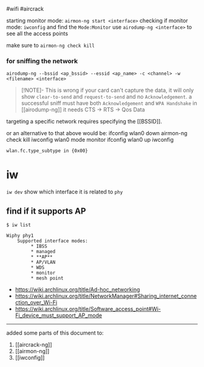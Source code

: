#wifi #aircrack

starting monitor mode: `airmon-ng start <interface>`
checking if monitor mode: `iwconfig` and find the `Mode:Monitor`
use `airodump-ng <interface>`  to see all the access points

make sure to `airmon-ng check kill`

### for sniffing the network

`airodump-ng --bssid <ap_bssid> --essid <ap_name> -c <channel> -w <filename> <interface>`

> [!NOTE]- This is wrong
> if your card can't capture the data, it will only show `clear-to-send` and `request-to-send` and no `Acknowledgement`. a successful sniff must have both `Acknowledgement` and `WPA Handshake` in [[airodump-ng]]
it needs CTS -> RTS -> Qos Data

targeting a specific network requires specifying the [[BSSID]]. 


or an alternative to that above would be:
ifconfig wlan0 down
airmon-ng check kill
iwconfig wlan0 mode monitor
ifconfig wlan0 up
iwconfig

```
wlan.fc.type_subtype in {0x00}
```

# iw

`iw dev` show which interface it is related to `phy`

## find if it supports AP

`$ iw list`
```
Wiphy phy1
	Supported interface modes:
		 * IBSS
		 * managed
		 * **AP**
		 * AP/VLAN
		 * WDS
		 * monitor
		 * mesh point
```
- https://wiki.archlinux.org/title/Ad-hoc_networking
- https://wiki.archlinux.org/title/NetworkManager#Sharing_internet_connection_over_Wi-Fi
- https://wiki.archlinux.org/title/Software_access_point#Wi-Fi_device_must_support_AP_mode


---

added some parts of this document to:
1. [[aircrack-ng]]
2. [[airmon-ng]]
3. [[iwconfig]]